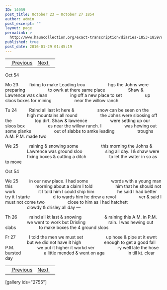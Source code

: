 ```yaml
---
ID: 14059
post_title: October 23 – October 27 1854
author: admin
post_excerpt: ""
layout: page
permalink: >
  http://www.hauncollection.org/exact-transcription/diaries-1853-1859/october-23-october-27-1854/
published: true
post_date: 2016-01-29 01:45:19
---
```

<table style="width: 100%;" align="center">
<tbody>
<tr>
<td><a href="http://www.hauncollection.org/version-2/diaries-1853-1859/october-17-october-23-1854/"><img src="https://lh3.googleusercontent.com/-EFJpxxNiPNw/VqgtWBCZrMI/AAAAAAAAAFU/WfY4lPFWWkg/s800-Ic42/Soeb-Plain-Arrows-8-10px.png" alt="" width="10" height="10" /> Previous</a></td>
<td style="text-align: right;"><a href="http://www.hauncollection.org/version-2/diaries-1853-1859/october-27-october-30-1854/">Next <img src="https://lh3.googleusercontent.com/-67k0cYlpXHw/VqgtWKz1MXI/AAAAAAAAAFU/k9PW_Piyurk/s800-Ic42/Soeb-Plain-Arrows-5-10px.png" alt="" width="10" height="10" /></a></td>
</tr>
</tbody>
</table>
Oct 54

Mo 23         fixing to make Leading trou
<span style="margin-left: 70px;">hgs the Johns were preparing
<span style="margin-left: 70px;">to owrk at there same place
<span style="margin-left: 70px;">Shaw &amp; Lawrence was clean
<span style="margin-left: 70px;">ing off a new place to set
<span style="margin-left: 70px;">up sloos boxes for mining
<span style="margin-left: 70px;">near the willow ranch</span></span></span></span></span></span>

Tu 24          Raind all last kt here &amp;
<span style="margin-left: 70px;">snow can be seen on the
<span style="margin-left: 70px;">high mountains all round
<span style="margin-left: 70px;">the Johns were sloosing off the
<span style="margin-left: 70px;">top dirt. Shaw &amp; lawrence
<span style="margin-left: 70px;">were setting up our sloos box
<span style="margin-left: 70px;">es near the willow ranch. I
<span style="margin-left: 70px;">was hewing out some planks
<span style="margin-left: 70px;">out of slabbs to amke leading
<span style="margin-left: 70px;">troughs A.M. P.M. made two</span></span></span></span></span></span></span></span></span>

We 25         raining &amp; snowing some
<span style="margin-left: 70px;">this morning the Johns &amp;
<span style="margin-left: 70px;">Lawrence was ground sloo
<span style="margin-left: 70px;">sing all day. I &amp; shaw were
<span style="margin-left: 70px;">fixing boxes &amp; cutting a ditch
<span style="margin-left: 70px;">to let the water in so as to move</span></span></span></span></span>

Oct 54

We 25         in our new place. I had some
<span style="margin-left: 70px;">words with a young man this
<span style="margin-left: 70px;">morning about a claim I told
<span style="margin-left: 70px;">him that he should not work
<span style="margin-left: 70px;">it I told him I could ship him
<span style="margin-left: 70px;">he said I had better try it I starte
<span style="margin-left: 70px;">d to wards him he drew a revol
<span style="margin-left: 70px;">ver &amp; said I must not come two
<span style="margin-left: 70px;">close to him as I had hatchett
<span style="margin-left: 70px;">clowdy &amp; drisley all day —</span></span></span></span></span></span></span></span></span>

Th 26          raind all kt last &amp; snowing
<span style="margin-left: 70px;">&amp; raining this A.M. in P.M.
<span style="margin-left: 70px;">we went to work but Drisling
<span style="margin-left: 70px;">rain. I was hewing out slabs
<span style="margin-left: 70px;">to make boxes the 4 ground sloos</span></span></span></span>

Fr 27           I told the men we must set
<span style="margin-left: 70px;">up hose &amp; pipe at it ewnt
<span style="margin-left: 70px;">but we did not have it high
<span style="margin-left: 70px;">enough to get a good fall P.M.
<span style="margin-left: 70px;">we put it higher it workd ver
<span style="margin-left: 70px;">ry well late the hose bursted
<span style="margin-left: 70px;">a little mended &amp; went on aga
<span style="margin-left: 70px;">in till kt. clear day</span></span></span></span></span></span></span>
<table style="width: 100%;" align="center">
<tbody>
<tr>
<td><a href="http://www.hauncollection.org/version-2/diaries-1853-1859/october-17-october-23-1854/"><img src="https://lh3.googleusercontent.com/-EFJpxxNiPNw/VqgtWBCZrMI/AAAAAAAAAFU/WfY4lPFWWkg/s800-Ic42/Soeb-Plain-Arrows-8-10px.png" alt="" width="10" height="10" /> Previous</a></td>
<td style="text-align: right;"><a href="http://www.hauncollection.org/version-2/diaries-1853-1859/october-27-october-30-1854/">Next <img src="https://lh3.googleusercontent.com/-67k0cYlpXHw/VqgtWKz1MXI/AAAAAAAAAFU/k9PW_Piyurk/s800-Ic42/Soeb-Plain-Arrows-5-10px.png" alt="" width="10" height="10" /></a></td>
</tr>
</tbody>
</table>
[gallery ids="2755"]